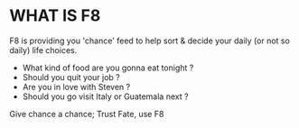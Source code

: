 # WHAT IS F8

F8 is providing you 'chance' feed to help sort & decide your daily (or not so daily) life choices.

- What kind of food are you gonna eat tonight ?
- Should you quit your job ?
- Are you in love with Steven ?
- Should you go visit Italy or Guatemala next ?

Give chance a chance; Trust Fate, use F8